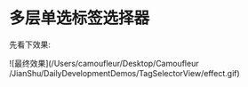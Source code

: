 # 多层单选标签选择器

先看下效果:

![最终效果](/Users/camoufleur/Desktop/Camoufleur /JianShu/DailyDevelopmentDemos/TagSelectorView/effect.gif)

